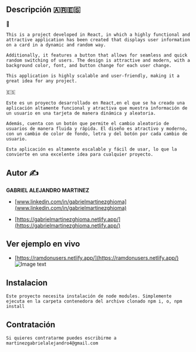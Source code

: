 ## Descripción 🇦🇷🇪🇸

🏴󠁧󠁢󠁥󠁮󠁧󠁿
		
	This is a project developed in React, in which a highly functional and attractive application has been created that displays user information on a card in a dynamic and random way. 

	Additionally, it features a button that allows for seamless and quick random switching of users. The design is attractive and modern, with a background color, font, and button change for each user change. 

	This application is highly scalable and user-friendly, making it a great idea for any project.

🇪🇸
	
	Este es un proyecto desarrollado en React,en el que se ha creado una aplicación altamente funcional y atractiva que muestra información de un usuario en una tarjeta de manera dinámica y aleatoria.

	Además, cuenta con un botón que permite el cambio aleatorio de usuarios de manera fluida y rápida. El diseño es atractivo y moderno, con un cambio de color de fondo, letra y del botón por cada cambio de usuario.

	Esta aplicación es altamente escalable y fácil de usar, lo que la convierte en una excelente idea para cualquier proyecto.





## Autor ✍

**GABRIEL ALEJANDRO MARTINEZ**

-	[www.linkedin.com/in/gabrielmartinezghioma](www.linkedin.com/in/gabrielmartinezghioma)

-	[https://gabrielmartinezghioma.netlify.app/](https://gabrielmartinezghioma.netlify.app/)

## Ver ejemplo en vivo

- [https://ramdonusers.netlify.app/](https://ramdonusers.netlify.app/)
![Image text](https://github.com/gabrielmartinezghioma/React-Academlo/blob/main/src/images/ilustracion.png)



## Instalacion 

	Este proyecto necesita instalación de node modules. Simplemente ejecuta en la carpeta contenedora del archivo clonado npm i, o, npm install

## Contratación 
	Si quieres contratarme puedes escribirme a martinezgabrielalejandro4@gmail.com

